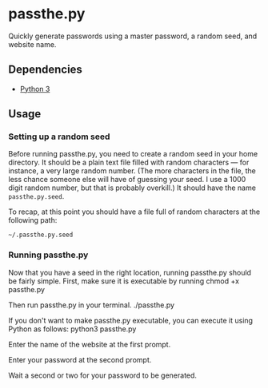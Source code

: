 # passthe.py
Quickly generate passwords using a master password, a random seed, and website name.

## Dependencies
- [Python 3](https://www.python.org/downloads/)

## Usage
### Setting up a random seed
Before running passthe.py, you need to create a random seed in your home directory.
It should be a plain text file filled with random characters — for instance, a very large random number.
(The more characters in the file, the less chance someone else will have of guessing your seed. I use a 1000 digit random number, but that is probably overkill.)
It should have the name `passthe.py.seed`.

To recap, at this point you should have a file full of random characters at the following path:

    ~/.passthe.py.seed

### Running passthe.py
Now that you have a seed in the right location, running passthe.py should be fairly simple.
First, make sure it is executable by running
    chmod +x passthe.py
    
Then run passthe.py in your terminal.
    ./passthe.py

If you don't want to make passthe.py executable, you can execute it using Python as follows:
    python3 passthe.py

Enter the name of the website at the first prompt.

Enter your password at the second prompt.

Wait a second or two for your password to be generated.

